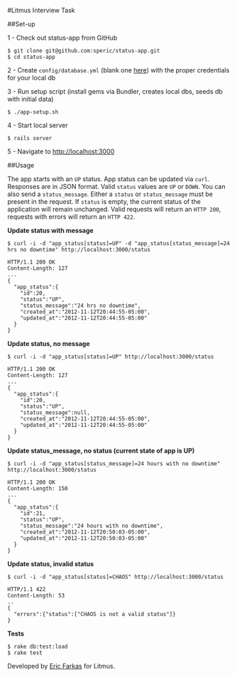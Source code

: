 #Litmus Interview Task

##Set-up

1 - Check out status-app from GitHub

```
$ git clone git@github.com:speric/status-app.git
$ cd status-app
```

2 - Create `config/database.yml` (blank one [here](https://gist.github.com/4063763)) with the proper credentials for your local db

3 - Run setup script (install gems via Bundler, creates local dbs, seeds db with initial data)
```
$ ./app-setup.sh
```

4 - Start local server
```
$ rails server
```

5 - Navigate to [http://localhost:3000](http://localhost:3000)

##Usage

The app starts with an `UP` status.  App status can be updated via `curl`.  Responses are in JSON format.  Valid `status` values are `UP` or `DOWN`.  You can also send a `status_message`. Either a `status` or `status_message` must be present in the request.  If `status` is empty, the current status of the application will remain unchanged. Valid requests will return an `HTTP 200`, requests with errors will return an `HTTP 422`.

**Update status with message**
```
$ curl -i -d "app_status[status]=UP" -d "app_status[status_message]=24 hrs no downtime" http://localhost:3000/status

HTTP/1.1 200 OK 
Content-Length: 127
...
{
  "app_status":{
    "id":20,
    "status":"UP",
    "status_message":"24 hrs no downtime",
    "created_at":"2012-11-12T20:44:55-05:00",
    "updated_at":"2012-11-12T20:44:55-05:00"
  }
}
```

**Update status, no message**
```
$ curl -i -d "app_status[status]=UP" http://localhost:3000/status

HTTP/1.1 200 OK 
Content-Length: 127
...
{
  "app_status":{
    "id":20,
    "status":"UP",
    "status_message":null,
    "created_at":"2012-11-12T20:44:55-05:00",
    "updated_at":"2012-11-12T20:44:55-05:00"
  }
}
```

**Update status_message, no status (current state of app is UP)**
```
$ curl -i -d "app_status[status_message]=24 hours with no downtime" http://localhost:3000/status

HTTP/1.1 200 OK 
Content-Length: 150
...
{
  "app_status":{
    "id":21,
    "status":"UP",
    "status_message":"24 hours with no downtime",
    "created_at":"2012-11-12T20:50:03-05:00",
    "updated_at":"2012-11-12T20:50:03-05:00"
  }
}
```
**Update status, invalid status**

```
$ curl -i -d "app_status[status]=CHAOS" http://localhost:3000/status

HTTP/1.1 422  
Content-Length: 53
..
{
  "errors":{"status":["CHAOS is not a valid status"]}
}
```

**Tests**
```
$ rake db:test:load
$ rake test
```

Developed by [Eric Farkas](mailto:eric@prudentiadigital.com) for Litmus.